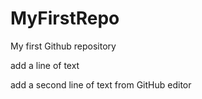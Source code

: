 # MyFirstRepo
My first Github repository

add a line of text

add a second line of text from GitHub editor
